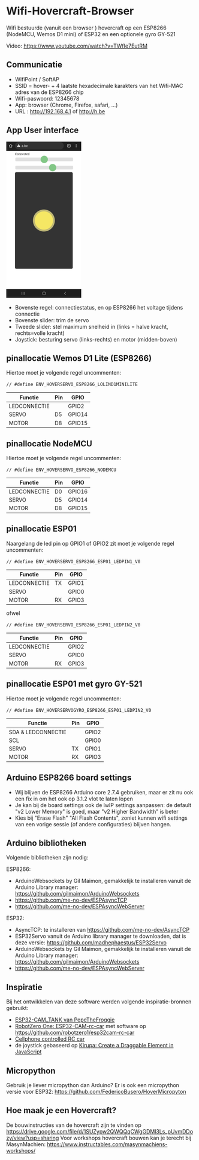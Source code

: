 # Wifi-Hovercraft-Browser
Wifi bestuurde (vanuit een browser ) hovercraft op een ESP8266 (NodeMCU, Wemos D1 mini) of ESP32 en een optionele gyro GY-521

Video: https://www.youtube.com/watch?v=TWfIe7EutRM

## Communicatie
- WifiPoint / SoftAP
- SSID = hover- + 4 laatste hexadecimale karakters van het Wifi-MAC adres van de ESP8266 chip
- Wifi-paswoord: 12345678
- App: browser (Chrome, Firefox, safari, ...)
- URL : http://192.168.4.1 of http://h.be

## App User interface 
![Screenshot_browser_hovercraft.png](Screenshot_browser_hovercraft.png "Hover user interface")
- Bovenste regel: connectiestatus, en op ESP8266 het voltage tijdens connectie
- Bovenste slider: trim de servo
- Tweede slider: stel maximum snelheid in (links = halve kracht, rechts=volle kracht)
- Joystick: besturing servo (links-rechts) en motor (midden-boven)

## pinallocatie Wemos D1 Lite (ESP8266)
Hiertoe moet je volgende regel uncommenten:
```
// #define ENV_HOVERSERVO_ESP8266_LOLIND1MINILITE
```
| Functie       | Pin | GPIO   |
| ------------- | --- | ------ |
| LEDCONNECTIE  |     | GPIO2  |
| SERVO         | D5  | GPIO14 |
| MOTOR         | D8  | GPIO15 |

## pinallocatie NodeMCU
Hiertoe moet je volgende regel uncommenten:
```
// #define ENV_HOVERSERVO_ESP8266_NODEMCU
```
| Functie       | Pin | GPIO   |
| ------------- | --- | ------ |
| LEDCONNECTIE  | D0  | GPIO16 |
| SERVO         | D5  | GPIO14 |
| MOTOR         | D8  | GPIO15 |

## pinallocatie ESP01
Naargelang de led pin op GPIO1 of GPIO2 zit moet je volgende regel uncommenten:
```
// #define ENV_HOVERSERVO_ESP8266_ESP01_LEDPIN1_V0
```
| Functie       | Pin | GPIO  |
| ------------- | --- | ----- |
| LEDCONNECTIE  | TX  | GPIO1 |
| SERVO         |     | GPIO0 |
| MOTOR         | RX  | GPIO3 |

ofwel
```
// #define ENV_HOVERSERVO_ESP8266_ESP01_LEDPIN2_V0
```
| Functie       | Pin | GPIO  |
| ------------- | --- | ----- |
| LEDCONNECTIE  |     | GPIO2 |
| SERVO         |     | GPIO0 |
| MOTOR         | RX  | GPIO3 |

## pinallocatie ESP01 met gyro GY-521
Hiertoe moet je volgende regel uncommenten:
```
// #define ENV_HOVERSERVOGYRO_ESP8266_ESP01_LEDPIN2_V0
```
| Functie            | Pin | GPIO   |
| ------------------ | --- | ------ |
| SDA & LEDCONNECTIE |     | GPIO2 |
| SCL                |     | GPIO0 |
| SERVO              | TX  | GPIO1 |
| MOTOR              | RX  | GPIO3 |

## Arduino ESP8266 board settings
- Wij blijven de ESP8266 Arduino core 2.7.4 gebruiken, maar er zit nu ook een fix in om het ook op 3.1.2 vlot te laten lopen
- Je kan bij de board settings ook de lwIP settings aanpassen: de default "v2 Lower Memory" is goed, maar "v2 Higher Bandwidth" is beter
- Kies bij "Erase Flash" "All Flash Contents", zoniet kunnen wifi settings van een vorige sessie (of andere configuraties) blijven hangen.

## Arduino bibliotheken
Volgende bibliotheken zijn nodig:

ESP8266:
- ArduinoWebsockets by Gil Maimon, gemakkelijk te installeren vanuit de Arduino Library manager: https://github.com/gilmaimon/ArduinoWebsockets
- https://github.com/me-no-dev/ESPAsyncTCP
- https://github.com/me-no-dev/ESPAsyncWebServer

ESP32:
- AsyncTCP: te installeren van https://github.com/me-no-dev/AsyncTCP
- ESP32Servo vanuit de Arduino library manager te downloaden, dat is deze versie:  https://github.com/madhephaestus/ESP32Servo
- ArduinoWebsockets by Gil Maimon, gemakkelijk te installeren vanuit de Arduino Library manager: https://github.com/gilmaimon/ArduinoWebsockets
- https://github.com/me-no-dev/ESPAsyncWebServer

## Inspiratie
Bij het ontwikkelen van deze software werden volgende inspiratie-bronnen gebruikt: 
- [ESP32-CAM_TANK van PepeTheFroggie](https://github.com/PepeTheFroggie/ESP32CAM_RCTANK)
- [RobotZero One: ESP32-CAM-rc-car](https://robotzero.one/esp32-cam-rc-car/) met software op https://github.com/robotzero1/esp32cam-rc-car
- [Cellphone controlled RC car](https://github.com/neonious/lowjs_esp32_examples/tree/master/neonious_one/cellphone_controlled_rc_car) 
- de joystick gebaseerd op [Kirupa: Create a Draggable Element in JavaScript](https://www.kirupa.com/html5/drag.htm)

## Micropython
Gebruik je liever micropython dan Arduino? Er is ook een micropython versie voor ESP32: https://github.com/FedericoBusero/HoverMicropyton

## Hoe maak je een Hovercraft?
De bouwinstructies van de hovercraft zijn te vinden op https://drive.google.com/file/d/1SUZypw2QWQQqCWgGDMl3Ls_pUvmDDozy/view?usp=sharing 
Voor workshops hovercraft bouwen kan je terecht bij MasynMachien: https://www.instructables.com/masynmachiens-workshops/
